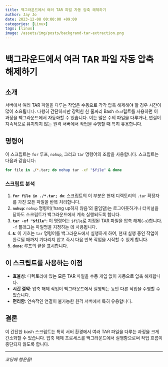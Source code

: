 ```yaml
---
title: 백그라운드에서 여러 TAR 파일 자동 압축 해제하기
author: Jay Jo
date: 2023-12-08 00:00:00 +09:00
categories: [Linux]
tags: [linux]
image: /assets/img/posts/backgrand-tar-extraction.png
---
```


# 백그라운드에서 여러 TAR 파일 자동 압축 해제하기

## 소개
서버에서 여러 TAR 파일을 다루는 작업은 수동으로 각각 압축 해제해야 할 경우 시간이 많이 소요됩니다. 다행히 간단하지만 강력한 한 줄짜리 Bash 스크립트를 사용하면 이 과정을 백그라운드에서 자동화할 수 있습니다. 이는 많은 수의 파일을 다루거나, 연결이 지속적으로 유지되지 않는 원격 서버에서 작업을 수행할 때 특히 유용합니다.

## 명령어
이 스크립트는 `for` 루프, `nohup`, 그리고 `tar` 명령어의 조합을 사용합니다. 스크립트는 다음과 같습니다:

```bash
for file in ./*.tar; do nohup tar -xf "$file" & done
```

### 스크립트 분석
1. **`for file in ./*.tar; do`**: 스크립트의 이 부분은 현재 디렉토리의 `.tar` 확장자를 가진 모든 파일을 반복 처리합니다.
2. **`nohup`**: `nohup` 명령어(‘hang up하지 않음’의 줄임말)는 로그아웃하거나 터미널을 닫아도 스크립트가 백그라운드에서 계속 실행되도록 합니다.
3. **`tar -xf "$file"`**: 이 명령어는 `$file`로 지정된 TAR 파일을 압축 해제(`-x`)합니다. `-f` 플래그는 파일명을 지정하는 데 사용됩니다.
4. **`&`**: 이 기호는 `tar` 명령어를 백그라운드에서 실행하게 하여, 현재 실행 중인 작업이 완료될 때까지 기다리지 않고 즉시 다음 반복 작업을 시작할 수 있게 합니다.
5. **`done`**: 루프의 끝을 표시합니다.

## 이 스크립트를 사용하는 이점
- **효율성**: 디렉토리에 있는 모든 TAR 파일을 수동 개입 없이 자동으로 압축 해제합니다.
- **시간 절약**: 압축 해제 작업이 백그라운드에서 실행되는 동안 다른 작업을 수행할 수 있습니다.
- **편리함**: 연속적인 연결이 불가능한 원격 서버에서 특히 유용합니다.

## 결론
이 간단한 bash 스크립트는 특히 서버 환경에서 여러 TAR 파일을 다루는 과정을 크게 간소화할 수 있습니다. 압축 해제 프로세스를 백그라운드에서 실행함으로써 작업 흐름이 중단되지 않도록 합니다.

---

*코딩에 행운을!*

